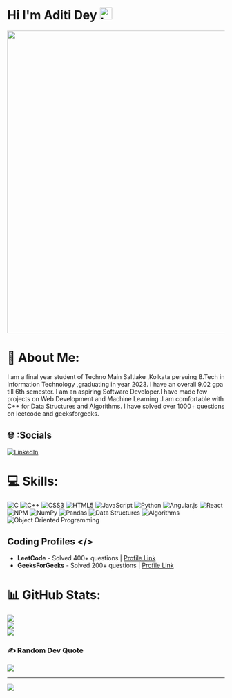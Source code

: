 # Hi I'm Aditi Dey <img src="https://user-images.githubusercontent.com/1303154/88677602-1635ba80-d120-11ea-84d8-d263ba5fc3c0.gif" width="28px" alt="hi">

<img src="https://media.discordapp.net/attachments/1026675609369325649/1027976617215135755/unknown.png" width="700"/>

# 💫 About Me:
I am a final year student of Techno Main Saltlake ,Kolkata persuing B.Tech in Information Technology ,graduating in year 2023. I have an overall 9.02 gpa till 6th semester. I am an aspiring  Software Developer.I have made few projects on Web Development and Machine Learning .I am comfortable with C++ for Data Structures and Algorithms. I have solved over 1000+ questions on leetcode and geeksforgeeks.

## 🌐 :Socials
[![LinkedIn](https://img.shields.io/badge/LinkedIn-%230077B5.svg?logo=linkedin&logoColor=white)](https://www.linkedin.com/in/aditi-dey-a9a2661a9/) 
<br>


# 💻 Skills:
![C](https://img.shields.io/badge/c-%2300599C.svg?style=flat-square&logo=c&logoColor=white) ![C++](https://img.shields.io/badge/c++-%2300599C.svg?style=flat-square&logo=c%2B%2B&logoColor=white) 
![CSS3](https://img.shields.io/badge/css3-%231572B6.svg?style=flat-square&logo=css3&logoColor=white) ![HTML5](https://img.shields.io/badge/html5-%23E34F26.svg?style=flat-square&logo=html5&logoColor=white) ![JavaScript](https://img.shields.io/badge/javascript-%23323330.svg?style=flat-square&logo=javascript&logoColor=%23F7DF1E) 
![Python](https://img.shields.io/badge/python-3670A0?style=flat-square&logo=python&logoColor=ffdd54)  ![Angular.js](https://img.shields.io/badge/angular.js-%23E23237.svg?style=flat-square&logo=angularjs&logoColor=white) ![React](https://img.shields.io/badge/react-%2320232a.svg?style=flat-square&logo=react&logoColor=%2361DAFB) ![NPM](https://img.shields.io/badge/NPM-%23000000.svg?style=flat-square&logo=npm&logoColor=white) 
![NumPy](https://img.shields.io/badge/numpy-%23013243.svg?style=flat-square&logo=numpy&logoColor=white) ![Pandas](https://img.shields.io/badge/pandas-%23150458.svg?style=flat-square&logo=pandas&logoColor=white) 
 <img alt="Data Structures" src="https://img.shields.io/badge/data_structures-%23009500.svg?&style=for-the-badge&logo=data_structures&logoColor=white"/> <img alt="Algorithms" src="https://img.shields.io/badge/algorithms-%230010D5.svg?&style=for-the-badge&logo=algorithms&logoColor=white" />  <img alt="Object Oriented Programming" src="https://img.shields.io/badge/object_oriented_programming-%230095D5.svg?&style=for-the-badge&logo=object_oriented_programming&logoColor=white" /> 

## Coding Profiles </>
- **LeetCode** - Solved 400+ questions | [Profile Link](https://leetcode.com/aditidey1610/)
- **GeeksForGeeks** - Solved 200+ questions | [Profile Link](https://auth.geeksforgeeks.org/user/user_dkbj/profile/)

# 📊 GitHub Stats:
![](https://github-readme-stats.vercel.app/api?username=AditiDey&theme=dark&hide_border=false&include_all_commits=true&count_private=true)<br/>
![](https://github-readme-streak-stats.herokuapp.com/?user=AditiDey&theme=dark&hide_border=false)<br/>
![](https://github-readme-stats.vercel.app/api/top-langs/?username=AditiDey&theme=dark&hide_border=false&include_all_commits=true&count_private=true&layout=compact)

### ✍️ Random Dev Quote
![](https://quotes-github-readme.vercel.app/api?type=horizontal&theme=radical)

---
[![](https://visitcount.itsvg.in/api?id=AditiDey&icon=0&color=0)](https://visitcount.itsvg.in)
